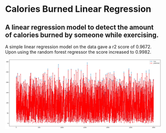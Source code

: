# Calories Burned Linear Regression
## A linear regression model to detect the amount of calories burned by someone while exercising.

A simple linear regression model on the data gave a r2 score of 0.9672. Upon using the random forest regressor the score increased to 0.9982.  
 <p align="center">
  <img src="./images/rf.png" />  
</p>   